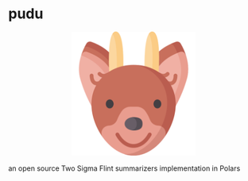 # pudu

<p align="center">
  <img src="https://github.com/fabioibanez/pudu/blob/main/pudu.png" width="250" height="250" alt="Title"/>
</p>


an open source Two Sigma Flint summarizers implementation in Polars
